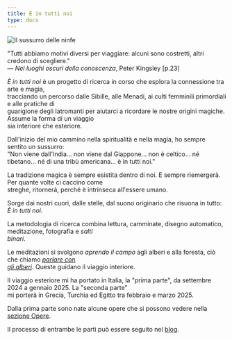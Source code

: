 ```yaml
---
title: È in tutti noi
type: docs
---
```


![Il sussurro delle ninfe](/images/X1V45282-Enhanced-SR.jpg)

"Tutti abbiamo motivi diversi per viaggiare: alcuni sono costretti, altri credono di scegliere."  
— *Nei luoghi oscuri della conoscenza*, Peter Kingsley [p.23]

_È in tutti noi_ è un progetto di ricerca in corso che esplora la connessione tra arte e magia,  
tracciando un percorso dalle Sibille, alle Menadi, ai culti femminili primordiali e alle pratiche di  
guarigione degli Iatromanti per aiutarci a ricordare le nostre origini magiche. Assume la forma di un viaggio  
sia interiore che esteriore.

Dall'inizio del mio cammino nella spiritualità e nella magia, ho sempre sentito un sussurro:  
"Non viene dall'India... non viene dal Giappone... non è celtico... né tibetano... né di una tribù americana... è in tutti noi."

La tradizione magica è sempre esistita dentro di noi. E sempre riemergerà. Per quante volte ci caccino come  
streghe, ritornerà, perché è intrinseca all'essere umano.

Sorge dai nostri cuori, dalle stelle, dal suono originario che risuona in tutto: _È in tutti noi._

La metodologia di ricerca combina lettura, camminate, disegno automatico, meditazione, fotografia e _salti  
binari_.

Le meditazioni si svolgono _aprendo il campo_ agli alberi e alla foresta, ciò che chiamo [_parlare con  
gli alberi_](/docs/first-part/talking_with_the_trees). Queste guidano il viaggio interiore.

Il viaggio esteriore mi ha portato in Italia, la "prima parte", da settembre 2024 a gennaio 2025. La "seconda parte"  
mi porterà in Grecia, Turchia ed Egitto tra febbraio e marzo 2025.

Dalla prima parte sono nate alcune opere che si possono vedere nella [sezione Opere](/docs/first-part/#opere).

Il processo di entrambe le parti può essere seguito nel [blog](/posts).
